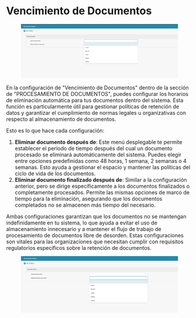 # Vencimiento de Documentos

<figure><img src="../../../.gitbook/assets/Bildschirmfoto 2024-05-08 um 10.29.17.png" alt=""><figcaption></figcaption></figure>

En la configuración de "Vencimiento de Documentos" dentro de la sección de "PROCESAMIENTO DE DOCUMENTOS", puedes configurar los horarios de eliminación automática para tus documentos dentro del sistema. Esta función es particularmente útil para gestionar políticas de retención de datos y garantizar el cumplimiento de normas legales u organizativas con respecto al almacenamiento de documentos.

Esto es lo que hace cada configuración:

1. **Eliminar documento después de**: Este menú desplegable te permite establecer el período de tiempo después del cual un documento procesado se eliminará automáticamente del sistema. Puedes elegir entre opciones predefinidas como 48 horas, 1 semana, 2 semanas o 4 semanas. Esto ayuda a gestionar el espacio y mantener las políticas del ciclo de vida de los documentos.
2. **Eliminar documento finalizado después de**: Similar a la configuración anterior, pero se dirige específicamente a los documentos finalizados o completamente procesados. Permite las mismas opciones de marco de tiempo para la eliminación, asegurando que los documentos completados no se almacenen más tiempo del necesario.

Ambas configuraciones garantizan que los documentos no se mantengan indefinidamente en tu sistema, lo que ayuda a evitar el uso de almacenamiento innecesario y a mantener el flujo de trabajo de procesamiento de documentos libre de desorden. Estas configuraciones son vitales para las organizaciones que necesitan cumplir con requisitos regulatorios específicos sobre la retención de documentos.

<figure><img src="../../../.gitbook/assets/Bildschirmfoto 2024-05-08 um 10.29.27.png" alt=""><figcaption></figcaption></figure>
